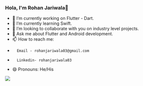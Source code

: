 ### Hola, I'm Rohan Jariwala👋

- 🔭 I’m currently working on Flutter - Dart.
- 🌱 I’m currently learning Swift.
- 👯 I’m looking to collaborate with you on industry level projects.
- 💬 Ask me about Flutter and Android development.
- 📫 How to reach me: 
-       Email - rohanjariwala03@gmail.com
-       Linkedin- rohanjariwala03
             
- 😄 Pronouns: He/His

<img src="https://github-readme-stats.vercel.app/api?username=rohanjariwala03&&show_icons=true&title_color=ffffff&icon_color=bb2acf&text_color=daf7dc&bg_color=151515"/>
